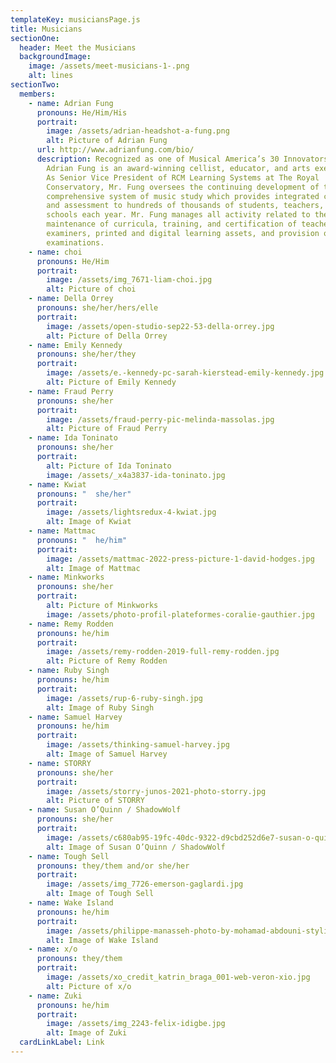 ```yaml
---
templateKey: musiciansPage.js
title: Musicians
sectionOne:
  header: Meet the Musicians
  backgroundImage:
    image: /assets/meet-musicians-1-.png
    alt: lines
sectionTwo:
  members:
    - name: Adrian Fung
      pronouns: He/Him/His
      portrait:
        image: /assets/adrian-headshot-a-fung.png
        alt: Picture of Adrian Fung
      url: http://www.adrianfung.com/bio/
      description: Recognized as one of Musical America’s 30 Innovators of the Year,
        Adrian Fung is an award-winning cellist, educator, and arts executive.
        As Senior Vice President of RCM Learning Systems at The Royal
        Conservatory, Mr. Fung oversees the continuing development of the RCM’s
        comprehensive system of music study which provides integrated curriculum
        and assessment to hundreds of thousands of students, teachers, and music
        schools each year. Mr. Fung manages all activity related to the
        maintenance of curricula, training, and certification of teachers and
        examiners, printed and digital learning assets, and provision of
        examinations.
    - name: choi
      pronouns: He/Him
      portrait:
        image: /assets/img_7671-liam-choi.jpg
        alt: Picture of choi
    - name: Della Orrey
      pronouns: she/her/hers/elle
      portrait:
        image: /assets/open-studio-sep22-53-della-orrey.jpg
        alt: Picture of Della Orrey
    - name: Emily Kennedy
      pronouns: she/her/they
      portrait:
        image: /assets/e.-kennedy-pc-sarah-kierstead-emily-kennedy.jpg
        alt: Picture of Emily Kennedy
    - name: Fraud Perry
      pronouns: she/her
      portrait:
        image: /assets/fraud-perry-pic-melinda-massolas.jpg
        alt: Picture of Fraud Perry
    - name: Ida Toninato
      pronouns: she/her
      portrait:
        alt: Picture of Ida Toninato
        image: /assets/_x4a3837-ida-toninato.jpg
    - name: Kwiat
      pronouns: "  she/her"
      portrait:
        image: /assets/lightsredux-4-kwiat.jpg
        alt: Image of Kwiat
    - name: Mattmac
      pronouns: "  he/him"
      portrait:
        image: /assets/mattmac-2022-press-picture-1-david-hodges.jpg
        alt: Image of Mattmac
    - name: Minkworks
      pronouns: she/her
      portrait:
        alt: Picture of Minkworks
        image: /assets/photo-profil-plateformes-coralie-gauthier.jpg
    - name: Remy Rodden
      pronouns: he/him
      portrait:
        image: /assets/remy-rodden-2019-full-remy-rodden.jpg
        alt: Picture of Remy Rodden
    - name: Ruby Singh
      pronouns: he/him
      portrait:
        image: /assets/rup-6-ruby-singh.jpg
        alt: Image of Ruby Singh
    - name: Samuel Harvey
      pronouns: he/him
      portrait:
        image: /assets/thinking-samuel-harvey.jpg
        alt: Image of Samuel Harvey
    - name: STORRY
      pronouns: she/her
      portrait:
        image: /assets/storry-junos-2021-photo-storry.jpg
        alt: Picture of STORRY
    - name: Susan O’Quinn / ShadowWolf
      pronouns: she/her
      portrait:
        image: /assets/c680ab95-19fc-40dc-9322-d9cbd252d6e7-susan-o-quinn.jpg
        alt: Image of Susan O’Quinn / ShadowWolf
    - name: Tough Sell
      pronouns: they/them and/or she/her
      portrait:
        image: /assets/img_7726-emerson-gaglardi.jpg
        alt: Image of Tough Sell
    - name: Wake Island
      pronouns: he/him
      portrait:
        image: /assets/philippe-manasseh-photo-by-mohamad-abdouni-styling-by-charles-nicola-philippe-m.jpg
        alt: Image of Wake Island
    - name: x/o
      pronouns: they/them
      portrait:
        image: /assets/xo_credit_katrin_braga_001-web-veron-xio.jpg
        alt: Picture of x/o
    - name: Zuki
      pronouns: he/him
      portrait:
        image: /assets/img_2243-felix-idigbe.jpg
        alt: Image of Zuki
  cardLinkLabel: Link
---
```

